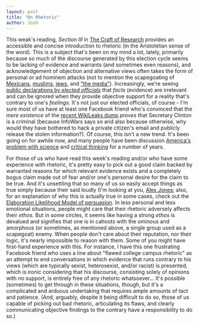 ```yaml
---
layout: post
title: "On Rhetoric"
author: Josh
---
```


This weak's reading, *Section III* in [The Craft of Research](https://www.amazon.com/Research-Chicago-Writing-Editing-Publishing/dp/0226065669) provides an accessible and concise introduction to rhetoric (in the Aristotelian sense of the word). This is a subject that's been on my mind a lot, lately, primarily because so much of the discourse generated by this election cycle seems to be lacking of evidence and warrants (and sometimes even reasons), and acknowledgement of objection and alternative views often takes the form of personal or ad hominem attacks (not to mention the scapegoating of [Mexicans](http://forward.com/opinion/319838/donald-trump-and-the-dangers-of-scapegoating/), [muslims](http://www.npr.org/2016/06/05/480861394/muslims-are-just-the-latest-in-history-of-scapegoats-author-says), [jews](http://www.aol.com/article/2016/10/10/alt-right-blames-jews-for-donald-trumps-debate-flop/21578228/), and ["the media"](https://www.washingtonpost.com/news/the-fix/wp/2016/10/16/trump-blames-a-media-conspiracy-for-women-opposing-him-he-should-blame-himself/)). Increasingly, we're seeing [public declarations by *elected officials*](http://www.forbes.com/forbes/welcome/?toURL=http://www.forbes.com/sites/startswithabang/2016/08/05/newt-gingrich-exemplifies-just-how-unscientific-america-is/&refURL=https://www.google.com/&referrer=https://www.google.com/) that *facts* (evidence) are irrelevant and can be ignored when they provide objective support for a reality that's contrary to one's *feelings.* It's not just our elected officials, of course - I'm sure most of us have at least one Facebook friend who's convinced that the *mere existence* of the [recent WikiLeaks dump](http://www.npr.org/2016/10/22/498954190/wikileaks-dump-method-destroys-privacy-sociologist-says-not-all-leaked-pass-publ) *proves* that Secretary Clinton is a criminal (because InfoWars says so and also because otherwise, why would they have bothered to hack a private citizen's email and publicly release the stolen information?). Of course, this isn't a new trend. It's been going on for awhile now, and many people have been discussion [America's problem with science](https://www.amazon.com/Republican-War-Science-Chris-Mooney/dp/0465046762/ref=sr_1_1?s=books&ie=UTF8&qid=1477328761&sr=1-1&keywords=republican+war+on+science) and [critical thinking](https://www.amazon.com/Republican-Brain-Science-Science-Reality/dp/1118094514/ref=pd_bxgy_14_2?ie=UTF8&pd_rd_i=1118094514&pd_rd_r=R5YRF3FXCF5QYTC4P0ZQ&pd_rd_w=sr3av&pd_rd_wg=UoXCw&psc=1&refRID=R5YRF3FXCF5QYTC4P0ZQ) for a number of years.

For those of us who have read this week's reading and/or who have some experience with rhetoric, it's pretty easy to pick out a good claim backed by warranted reasons for which relevant evidence exists and a completely bogus claim made out of fear and/or one's personal desire for the claim to be true. And it's unsettling that so many of us so easily accept things as true simply because their said loudly (I'm looking at you, [Alex Jones](https://www.splcenter.org/fighting-hate/extremist-files/individual/alex-jones); also, for an explanation of why this is actually true in some cases, check out the [Elaboration Likelihood Model of persuasion](https://en.wikipedia.org/wiki/Elaboration_likelihood_model). In less personal and less emotional situations, people might care that their rhetoric adversely affects their *ethos.* But in some circles, it seems like having a strong *ethos* is devalued and signifies that one is in cahoots with the ominous and amorphous (or sometimes, as mentioned above, a single group used as a scapegoat) enemy. When people don't care about their reputation, nor their logic, it's nearly impossible to reason with them. Some of you might have first-hand experience with this. For instance, I have this one frustrating Facebook friend who uses a line about "flawed college campus rhetoric" as an attempt to end conversations in which evidence that runs contrary to his views (which are typically sexist, heterosexist, and/or racist) is presented, which is ironic considering that his discourse, consisting solely of opinions with no support, is entirely free of any rhetoric whatsoever... It's possible (sometimes) to get through in these situations, though, but it's a complicated and arduous undertaking that requires ample amounts of tact and patience. (And, arguably, despite it being difficult to do so, those of us capable of picking out bad rhetoric, articulating its flaws, and clearly communicating objective findings to the contrary have a responsibility to do so.)
